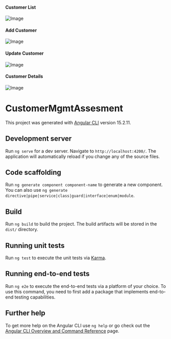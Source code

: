 #### Customer List
![Image](https://github.com/user-attachments/assets/f495fa66-43f9-4135-b2c6-7d396772f8d2)

#### Add Customer
![Image](https://github.com/user-attachments/assets/db9c65dd-3aa0-4063-a16b-6ea8ac01fb27)

#### Update Customer
![Image](https://github.com/user-attachments/assets/b110ebf9-de64-4347-83b1-a84391dcda9b)

#### Customer Details
![Image](https://github.com/user-attachments/assets/a9c30a9c-10d8-4287-802c-17a6bd6e579a)
# CustomerMgmtAssesment

This project was generated with [Angular CLI](https://github.com/angular/angular-cli) version 15.2.11.

## Development server

Run `ng serve` for a dev server. Navigate to `http://localhost:4200/`. The application will automatically reload if you change any of the source files.

## Code scaffolding

Run `ng generate component component-name` to generate a new component. You can also use `ng generate directive|pipe|service|class|guard|interface|enum|module`.

## Build

Run `ng build` to build the project. The build artifacts will be stored in the `dist/` directory.

## Running unit tests

Run `ng test` to execute the unit tests via [Karma](https://karma-runner.github.io).

## Running end-to-end tests

Run `ng e2e` to execute the end-to-end tests via a platform of your choice. To use this command, you need to first add a package that implements end-to-end testing capabilities.

## Further help

To get more help on the Angular CLI use `ng help` or go check out the [Angular CLI Overview and Command Reference](https://angular.io/cli) page.
